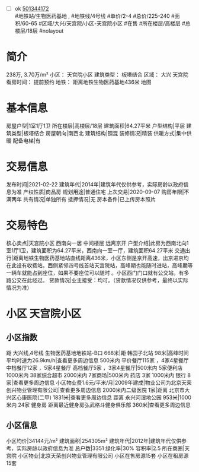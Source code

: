 - [ ] ok [501344172](https://bj.5i5j.com/ershoufang/501344172.html)  
 #地铁站/生物医药基地 ,  #地铁线/4号线
#单价/2-4 #总价/225-240 #面积/60-65   #区域/大兴/天宫院/小区-天宫院小区 #在售 #所在楼层/高楼层 #总楼层/18层 #nolayout 
# 简介 
 238万,  3.70万/m² 
小区： 天宫院小区
建筑类型： 板塔结合
区域： 大兴 天宫院
看房时间： 提前预约
地铁： 距离地铁生物医药基地436米 地图
# 基本信息 
 房屋户型|1室1厅1卫
所在楼层|高楼层/18层
建筑面积|64.27平米
户型结构|平层
建筑类型|板塔结合
房屋朝向|南西北
建筑结构|钢混
装修情况|精装
供暖方式|集中供暖
配备电梯|有
# 交易信息 
 发布时间|2021-02-22
建筑年代|2014年|建筑年代仅供参考，实际房龄以政府信息为准
产权性质|商品房
规划用途|普通住宅
上次交易|2020-09-07
购房年限|不满两年
共有情况|单独所有
抵押情况|无
房本备件|已上传房本照片
# 交易特色 
 核心卖点|天宫院小区 西南向一居 中间楼层 远离京开
户型介绍|此房为西南北向1室1厅1卫，建筑面积为64.27平米，西南向一室一厅，建筑面积64.27平米
交通出行|距离地铁生物医药基地站直线距离436米，小区东侧是京开高速，出京进京均在此设有收费站。西侧紧邻四号线首站天宫院站，高峰期也能随时进站，高峰期等一辆车就能占到座位，如果不要座位可以随时  。小区西门门口就有公交站，有多路公交在此经过。
贷款情况|业主接受：均可。（贷款情况仅供参考，最终以实际情况为准）
# 小区 天宫院小区
## 小区指数 
 距 大兴线,4号线 生物医药基地地铁站-B口 668米|距 韩园子北站 98米|高峰时间平均时速为26.9km/h|查看更多周边信息
500米内 平价餐厅115家 ，4家4星餐厅
中档餐厅12家 ，5家4星餐厅
高档餐厅5家 ，3家4星餐厅|500米内 5家便利店
1000米内 38家综合超市
2000米内 7家商场|500米内 药店 3家
1000米内 银行 8家|查看更多周边信息
小区物业费1.6元/平米/月|2009年建成|物业公司为北京天荣创兴物业管理有限公司|查看更多周边信息
2000米内二级医院 1家|距离 北京市大兴区心康医院(二甲)  1831米|查看更多周边信息
距离 永兴河湿地公园 953米|1000米内 24家 健身房
距离最近健身房弘武格斗健身俱乐部 360米|查看更多周边信息
## 小区信息 
 小区均价|34144元/m²
建筑面积|254305m²
建筑年代|2012年|建筑年代仅供参考，实际房龄以政府信息为准
总户数|3351
绿化率|30%
容积率|2.5
所在商圈|天宫院
小区物业|北京天荣创兴物业管理有限公司
小区在售房源15套
小区在租房源15套

